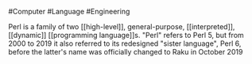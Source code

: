 #Computer #Language #Engineering 

Perl is a family of two [[high-level]], general-purpose, [[interpreted]], [[dynamic]] [[programming language]]s. "Perl" refers to Perl 5, but from 2000 to 2019 it also referred to its redesigned "sister language", Perl 6, before the latter's name was officially changed to Raku in October 2019